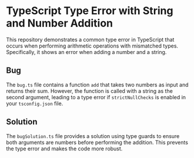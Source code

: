 # TypeScript Type Error with String and Number Addition

This repository demonstrates a common type error in TypeScript that occurs when performing arithmetic operations with mismatched types. Specifically, it shows an error when adding a number and a string.

## Bug

The `bug.ts` file contains a function `add` that takes two numbers as input and returns their sum. However, the function is called with a string as the second argument, leading to a type error if `strictNullChecks` is enabled in your `tsconfig.json` file.

## Solution

The `bugSolution.ts` file provides a solution using type guards to ensure both arguments are numbers before performing the addition. This prevents the type error and makes the code more robust.